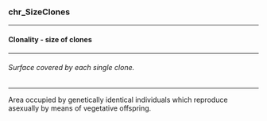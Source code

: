 ### chr_SizeClones



------
#### Clonality - size of clones



------
###### Surface covered by each single clone.



------
Area occupied by genetically identical individuals which reproduce asexually by means of vegetative offspring.